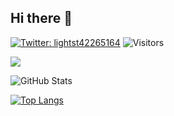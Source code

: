 ## Hi there 👋

<!--
**namonaki1234/namonaki1234** is a ✨ _special_ ✨ repository because its `README.md` (this file) appears on your GitHub profile.

Here are some ideas to get you started:

- 🔭 I’m currently working on ...
- 🌱 I’m currently learning ...
- 👯 I’m looking to collaborate on ...
- 🤔 I’m looking for help with ...
- 💬 Ask me about ...
- 📫 How to reach me: ...
- 😄 Pronouns: ...
- ⚡ Fun fact: ...
-->

[![Twitter: lightst42265164](https://img.shields.io/twitter/follow/lightst42265164?style=social)](https://twitter.com/lightst42265164)
![Visitors](https://visitor-badge.glitch.me/badge?page_id=namonaki1234&left_color=gray&right_color=blue)

![](https://github-profile-summary-cards.vercel.app/api/cards/profile-details?username=namonaki1234&theme=vue)

![GitHub Stats](https://github-readme-stats.vercel.app/api?username=namonaki1234&show_icons=true)

[![Top Langs](https://github-readme-stats.vercel.app/api/top-langs/?username=namonaki1234&layout=compact&langs_count=6)](https://github.com/anuraghazra/github-readme-stats)
